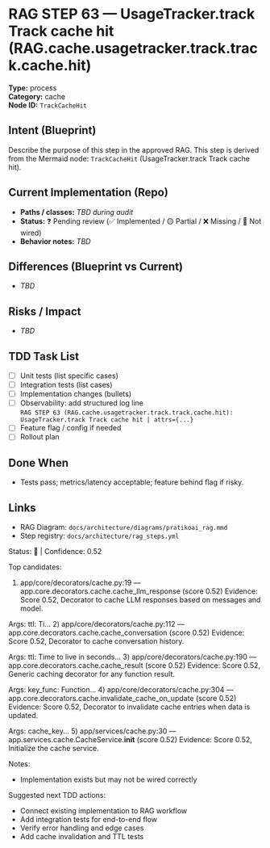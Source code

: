 # RAG STEP 63 — UsageTracker.track Track cache hit (RAG.cache.usagetracker.track.track.cache.hit)

**Type:** process  
**Category:** cache  
**Node ID:** `TrackCacheHit`

## Intent (Blueprint)
Describe the purpose of this step in the approved RAG. This step is derived from the Mermaid node: `TrackCacheHit` (UsageTracker.track Track cache hit).

## Current Implementation (Repo)
- **Paths / classes:** _TBD during audit_
- **Status:** ❓ Pending review (✅ Implemented / 🟡 Partial / ❌ Missing / 🔌 Not wired)
- **Behavior notes:** _TBD_

## Differences (Blueprint vs Current)
- _TBD_

## Risks / Impact
- _TBD_

## TDD Task List
- [ ] Unit tests (list specific cases)
- [ ] Integration tests (list cases)
- [ ] Implementation changes (bullets)
- [ ] Observability: add structured log line  
  `RAG STEP 63 (RAG.cache.usagetracker.track.track.cache.hit): UsageTracker.track Track cache hit | attrs={...}`
- [ ] Feature flag / config if needed
- [ ] Rollout plan

## Done When
- Tests pass; metrics/latency acceptable; feature behind flag if risky.

## Links
- RAG Diagram: `docs/architecture/diagrams/pratikoai_rag.mmd`
- Step registry: `docs/architecture/rag_steps.yml`


<!-- AUTO-AUDIT:BEGIN -->
Status: 🔌  |  Confidence: 0.52

Top candidates:
1) app/core/decorators/cache.py:19 — app.core.decorators.cache.cache_llm_response (score 0.52)
   Evidence: Score 0.52, Decorator to cache LLM responses based on messages and model.

Args:
    ttl: Ti...
2) app/core/decorators/cache.py:112 — app.core.decorators.cache.cache_conversation (score 0.52)
   Evidence: Score 0.52, Decorator to cache conversation history.

Args:
    ttl: Time to live in seconds...
3) app/core/decorators/cache.py:190 — app.core.decorators.cache.cache_result (score 0.52)
   Evidence: Score 0.52, Generic caching decorator for any function result.

Args:
    key_func: Function...
4) app/core/decorators/cache.py:304 — app.core.decorators.cache.invalidate_cache_on_update (score 0.52)
   Evidence: Score 0.52, Decorator to invalidate cache entries when data is updated.

Args:
    cache_key...
5) app/services/cache.py:30 — app.services.cache.CacheService.__init__ (score 0.52)
   Evidence: Score 0.52, Initialize the cache service.

Notes:
- Implementation exists but may not be wired correctly

Suggested next TDD actions:
- Connect existing implementation to RAG workflow
- Add integration tests for end-to-end flow
- Verify error handling and edge cases
- Add cache invalidation and TTL tests
<!-- AUTO-AUDIT:END -->